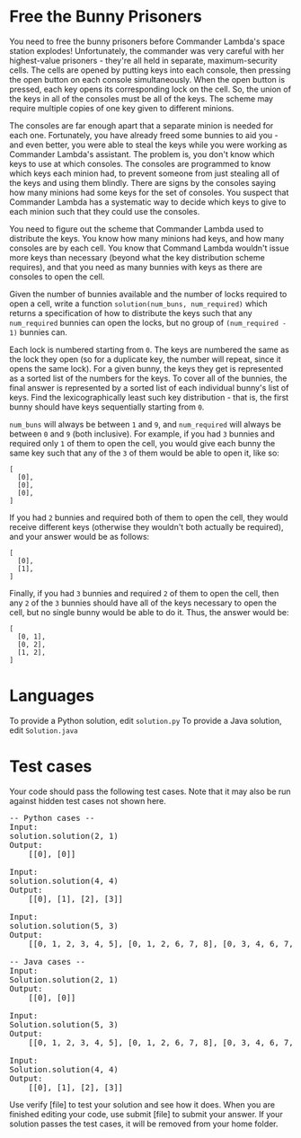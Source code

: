 Free the Bunny Prisoners
========================

You need to free the bunny prisoners before Commander Lambda's space station explodes! Unfortunately, the commander was very careful with her highest-value prisoners - they're all held in separate, maximum-security cells. The cells are opened by putting keys into each console, then pressing the open button on each console simultaneously. When the open button is pressed, each key opens its corresponding lock on the cell. So, the union of the keys in all of the consoles must be all of the keys. The scheme may require multiple copies of one key given to different minions.

The consoles are far enough apart that a separate minion is needed for each one. Fortunately, you have already freed some bunnies to aid you - and even better, you were able to steal the keys while you were working as Commander Lambda's assistant. The problem is, you don't know which keys to use at which consoles. The consoles are programmed to know which keys each minion had, to prevent someone from just stealing all of the keys and using them blindly. There are signs by the consoles saying how many minions had some keys for the set of consoles. You suspect that Commander Lambda has a systematic way to decide which keys to give to each minion such that they could use the consoles.

You need to figure out the scheme that Commander Lambda used to distribute the keys. You know how many minions had keys, and how many consoles are by each cell.  You know that Command Lambda wouldn't issue more keys than necessary (beyond what the key distribution scheme requires), and that you need as many bunnies with keys as there are consoles to open the cell.

Given the number of bunnies available and the number of locks required to open a cell, write a function `solution(num_buns, num_required)` which returns a specification of how to distribute the keys such that any `num_required` bunnies can open the locks, but no group of `(num_required - 1)` bunnies can.

Each lock is numbered starting from `0`. The keys are numbered the same as the lock they open (so for a duplicate key, the number will repeat, since it opens the same lock). For a given bunny, the keys they get is represented as a sorted list of the numbers for the keys. To cover all of the bunnies, the final answer is represented by a sorted list of each individual bunny's list of keys.  Find the lexicographically least such key distribution - that is, the first bunny should have keys sequentially starting from `0`.

`num_buns` will always be between `1` and `9`, and `num_required` will always be between `0` and `9` (both inclusive).  For example, if you had `3` bunnies and required only `1` of them to open the cell, you would give each bunny the same key such that any of the `3` of them would be able to open it, like so:

```
[
  [0],
  [0],
  [0],
]
```

If you had `2` bunnies and required both of them to open the cell, they would receive different keys (otherwise they wouldn't both actually be required), and your answer would be as follows:

```
[
  [0],
  [1],
]
```

Finally, if you had `3` bunnies and required `2` of them to open the cell, then any `2` of the `3` bunnies should have all of the keys necessary to open the cell, but no single bunny would be able to do it.  Thus, the answer would be:
```
[
  [0, 1],
  [0, 2],
  [1, 2],
]
```

Languages
=========

To provide a Python solution, edit `solution.py`
To provide a Java solution, edit `Solution.java`

Test cases
==========
Your code should pass the following test cases.
Note that it may also be run against hidden test cases not shown here.

<pre>
-- Python cases --
Input:
solution.solution(2, 1)
Output:
    [[0], [0]]

Input:
solution.solution(4, 4)
Output:
    [[0], [1], [2], [3]]

Input:
solution.solution(5, 3)
Output:
    [[0, 1, 2, 3, 4, 5], [0, 1, 2, 6, 7, 8], [0, 3, 4, 6, 7, 9], [1, 3, 5, 6, 8, 9], [2, 4, 5, 7, 8, 9]]

-- Java cases --
Input:
Solution.solution(2, 1)
Output:
    [[0], [0]]

Input:
Solution.solution(5, 3)
Output:
    [[0, 1, 2, 3, 4, 5], [0, 1, 2, 6, 7, 8], [0, 3, 4, 6, 7, 9], [1, 3, 5, 6, 8, 9], [2, 4, 5, 7, 8, 9]]

Input:
Solution.solution(4, 4)
Output:
    [[0], [1], [2], [3]]
</pre>

Use verify [file] to test your solution and see how it does. When you are finished editing your code, use submit [file] to submit your answer. If your solution passes the test cases, it will be removed from your home folder.
